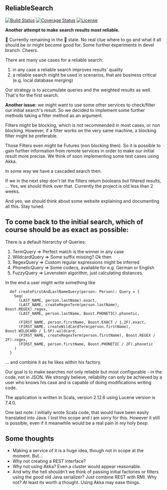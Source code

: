 ReliableSearch
-

[![Build Status](https://travis-ci.com/RogerJFX/ReliableSearch.svg?branch=master)](https://travis-ci.com/RogerJFX/ReliableSearch)
[![Coverage Status](https://codecov.io/gh/rogerjfx/reliablesearch/branch/master/graph/badge.svg)](https://codecov.io/gh/RogerJFX/ReliableSearch)
[![License](https://img.shields.io/badge/License-Apache%202.0-blue.svg)](https://opensource.org/licenses/Apache-2.0)


**Another attempt to make search results most reliable.**

:beer: Currently remaining in the :beer: state. No real clue where to go and what it all should be or might become good 
for. Some further experiments in devel branch. Cheers.

There are many use cases for a reliable search:

1. in any case a reliable search improves results' quality
1. a reliable search might be used in scenarios, that are business critical (e.g. local database merging)

Our strategy is to accumulate queries and the weighted results as well. That's for the first search.

**Another issue:** we might want to use some other services to check/filter our initial search's result. So we decided to 
implement some further methods taking a filter method as an argument. 

Filters might be blocking, which is not recommended in most cases, or non blocking. However, if a filter works on the 
very same machine, a blocking filter might be preferable.

Those Filters even might be Futures (non blocking then). So it is possible to gain further information from remote 
services in order to make our initial result more precise. We think of soon implementing some test cases using Akka.

In some way we have a cascaded search then.

If we in the next step don't let the filters return booleans but filtered results, ... 
Yes, we should think over that. Currently the project is old less than 2 weeks.

And yes, we should think about some website explaining and documenting all this. Stay tuned.

To come back to the initial search, which of course should be as exact as possible:
-

There is a default hierarchy of Queries:

1. TermQuery => Perfect match is the winner in any case
1. WildcardQuery => Some suffix missing? Ok then
1. RegexQuery => Custom regular expressions might be inferred
1. PhoneticQuery => Some codecs, available for e.g. German or English
1. FuzzyQuery => Levenstein algorithm, just calculating distances.

In the end a user might write something like

~~~
  def createFirstAndLastNameQuery(person: Person): Query = {
    Seq(
      (LAST_NAME, person.lastName).exact,
      (LAST_NAME, createRegexTerm(person.lastName), Boost.REGEX).regex,
      (LAST_NAME, person.lastName, Boost.PHONETIC).phonetic,

      (FIRST_NAME, person.firstName, Boost.EXACT / 1.2F).exact,
      (FIRST_NAME, createWildCardTerm(person.firstName), Boost.WILDCARD / 1.5F).wildcard,
      (FIRST_NAME, createRegexTerm(person.firstName), Boost.REGEX / 2F).regex,
      (FIRST_NAME, person.firstName, Boost.PHONETIC / 2F).phonetic
    )
  }
~~~

... and combine it as he likes within his factory.

Our goal is to make searches not only reliable but most configurable - in the code, not in JSON. 
We strongly believe, reliability can only be achieved by a user who knows his case and is capable 
of doing modifications writing code.

The application is written in Scala, version 2.12.6 using Lucene version is 7.4.0.

One last note: I initially wrote Scala code, that would have been easily
translated into Java. I lost this scope and I am sorry for this. However it still 
is possible, even if it meanwhile would be a real pain in my holy *beep*.

Some thoughts
-

- Making a service of it is a huge idea, though not in scope at the moment. But...
- Why not creating a REST interface?
- Why not using Akka? Even a cluster would appear reasonable.
- And why the hell shouldn't we think of passing initial factories or filters using the good old 
    Java serializer? Just combine REST with RMI. Why not? At least its worth a thought. Using 
    Akka may ease things. 
